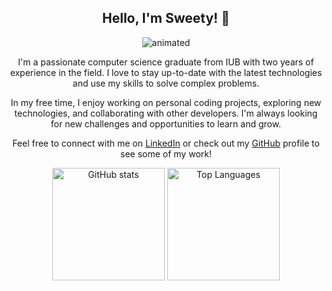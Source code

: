 <h2 align="center"><b>Hello, I'm Sweety! 👋</b></h2>
<p align="center">
  <img src="https://github.com/sweetybaruah/my_images.git" alt="animated" />
</p>
<p align="center">I'm a passionate computer science graduate from IUB with two years of experience in the field. I love to stay up-to-date with the latest technologies and use my skills to solve complex problems. </p>
<p align="center">In my free time, I enjoy working on personal coding projects, exploring new technologies, and collaborating with other developers. I'm always looking for new challenges and opportunities to learn and grow.</p>
<p align="center">Feel free to connect with me on <a href="https://www.linkedin.com/in/sweetybaruah/">LinkedIn</a> or check out my <a href="https://github.com/sweetybaruah">GitHub</a> profile to see some of my work!</p>
<p align="center">
  <img src="https://github-readme-stats.vercel.app/api?username=sweetybaruah&show_icons=true&theme=radical" alt="GitHub stats" height="180" />
  <img src="https://github-readme-stats.vercel.app/api/top-langs/?username=sweetybaruah&layout=compact&theme=radical" alt="Top Languages" height="180" />
</p>
